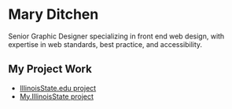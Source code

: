 # Mary Ditchen
Senior Graphic Designer specializing in front end web design, with expertise in web standards, best practice, and accessibility.

## My Project Work
<ul>
<li><a href="/maryditchen/project-work/illinoisstate-edu/">IllinoisState.edu project</a></li>
<li><a href="/maryditchen/project-work/my-illinoisstate-edu/">My.IllinoisState project</li>
</ul>